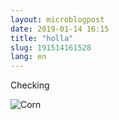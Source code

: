 ```yaml
---
layout: microblogpost
date: 2019-01-14 16:15
title: "holla"
slug: 191514161528
lang: en
---
```

Checking

![Corn](http://voltaireodactyl.github.io/media/2019-01-14/corn.jpeg)
